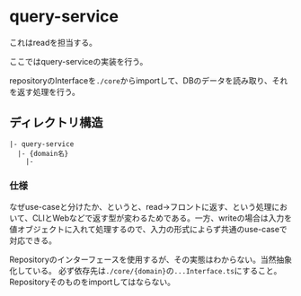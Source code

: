 # query-service

これはreadを担当する。

ここではquery-serviceの実装を行う。

repositoryのInterfaceを`./core`からimportして、DBのデータを読み取り、それを返す処理を行う。

## ディレクトリ構造
```
|- query-service
  |- {domain名}
    |- 
```

### 仕様
なぜuse-caseと分けたか、というと、read->フロントに返す、という処理において、CLIとWebなどで返す型が変わるためである。一方、writeの場合は入力を値オブジェクトに入れて処理するので、入力の形式によらず共通のuse-caseで対応できる。

Repositoryのインターフェースを使用するが、その実態はわからない。当然抽象化している。
必ず依存先は`./core/{domain}`の`...Interface.ts`にすること。Repositoryそのものをimportしてはならない。